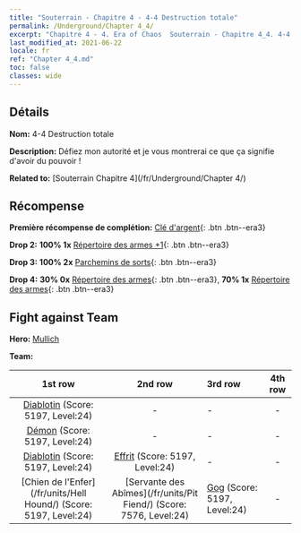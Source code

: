 ```yaml
---
title: "Souterrain - Chapitre 4 - 4-4 Destruction totale"
permalink: /Underground/Chapter 4_4/
excerpt: "Chapitre 4 - 4. Era of Chaos  Souterrain - Chapitre 4_4. 4-4 Destruction totale"
last_modified_at: 2021-06-22
locale: fr
ref: "Chapter 4_4.md"
toc: false
classes: wide
---
```


## Détails

 **Nom:** 4-4 Destruction totale

 **Description:** Défiez mon autorité et je vous montrerai ce que ça signifie d'avoir du pouvoir !

 **Related to:** [Souterrain Chapitre 4](/fr/Underground/Chapter 4/)

## Récompense

 **Première récompense de complétion:** [Clé d'argent](/ItemsFR/con_693/){: .btn .btn--era3}

 **Drop 2:** **100% 1x** [Répertoire des armes +1](/ItemsFR/mat_25/){: .btn .btn--era3}

 **Drop 3:** **100% 2x** [Parchemins de sorts](/ItemsFR/con_694/){: .btn .btn--era3}

 **Drop 4:** **30% 0x** [Répertoire des armes](/ItemsFR/mat_18/){: .btn .btn--era3}, **70% 1x** [Répertoire des armes](/ItemsFR/mat_18/){: .btn .btn--era3}


## Fight against Team
 **Hero:** [Mullich](/fr/heroes/Mullich/)

 **Team:**


  | 1st row | 2nd row | 3rd row | 4th row |
  |:----:|:----:|:----|:----:|
  | [Diablotin](/fr/units/Imp/) (Score: 5197, Level:24)  | - | - | - |
  | [Démon](/fr/units/Demon/) (Score: 5197, Level:24)  | - | - | - |
  | [Diablotin](/fr/units/Imp/) (Score: 5197, Level:24)  | [Effrit](/fr/units/Efreeti/) (Score: 5197, Level:24)  | - | - |
  | [Chien de l'Enfer](/fr/units/Hell Hound/) (Score: 5197, Level:24)  | [Servante des Abîmes](/fr/units/Pit Fiend/) (Score: 7576, Level:24)  | [Gog](/fr/units/Gog/) (Score: 5197, Level:24)  | - |


